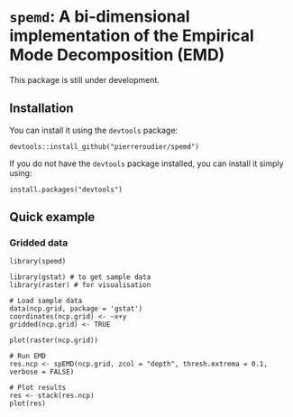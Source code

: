 # `spemd`: A bi-dimensional implementation of the Empirical Mode Decomposition (EMD)

This package is still under development.

## Installation

You can install it using the `devtools` package:

```
devtools::install_github("pierreroudier/spemd")
```

If you do not have the `devtools` package installed, you can install it simply using:

```
install.packages("devtools")
```

## Quick example

### Gridded data

```
library(spemd)

library(gstat) # to get sample data
library(raster) # for visualisation

# Load sample data
data(ncp.grid, package = 'gstat')
coordinates(ncp.grid) <- ~x+y
gridded(ncp.grid) <- TRUE

plot(raster(ncp.grid))

# Run EMD
res.ncp <- spEMD(ncp.grid, zcol = "depth", thresh.extrema = 0.1, verbose = FALSE)

# Plot results
res <- stack(res.ncp)
plot(res)
```
